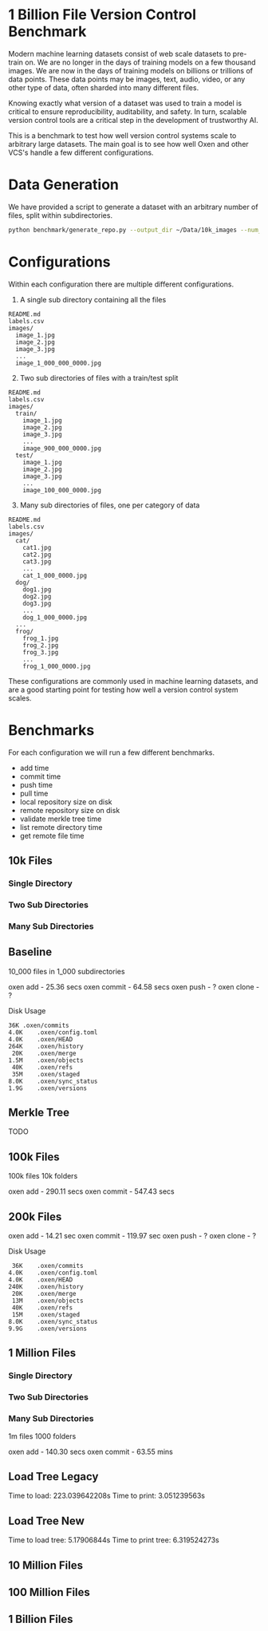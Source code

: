 # 1 Billion File Version Control Benchmark

Modern machine learning datasets consist of web scale datasets to pre-train on. We are no longer in the days of training models on a few thousand images. We are now in the days of training models on billions or trillions of data points. These data points may be images, text, audio, video, or any other type of data, often sharded into many different files.

Knowing exactly what version of a dataset was used to train a model is critical to ensure reproducibility, auditability, and safety. In turn, scalable version control tools are a critical step in the development of trustworthy AI.

This is a benchmark to test how well version control systems scale to arbitrary large datasets. The main goal is to see how well Oxen and other VCS's handle a few different configurations.

# Data Generation

We have provided a script to generate a dataset with an arbitrary number of files, split within subdirectories.

```bash
python benchmark/generate_repo.py --output_dir ~/Data/10k_images --num_images 10000 --num_dirs 1000
```

# Configurations

Within each configuration there are multiple different configurations.

1) A single sub directory containing all the files

```
README.md
labels.csv
images/
  image_1.jpg
  image_2.jpg
  image_3.jpg
  ...
  image_1_000_000_0000.jpg
```

2) Two sub directories of files with a train/test split

```
README.md
labels.csv
images/
  train/
    image_1.jpg
    image_2.jpg
    image_3.jpg
    ...
    image_900_000_0000.jpg
  test/
    image_1.jpg
    image_2.jpg
    image_3.jpg
    ...
    image_100_000_0000.jpg
```

3) Many sub directories of files, one per category of data

```
README.md
labels.csv
images/
  cat/
    cat1.jpg
    cat2.jpg
    cat3.jpg
    ...
    cat_1_000_0000.jpg
  dog/
    dog1.jpg
    dog2.jpg
    dog3.jpg
    ...
    dog_1_000_0000.jpg
  ...
  frog/
    frog_1.jpg
    frog_2.jpg
    frog_3.jpg
    ...
    frog_1_000_0000.jpg
```

These configurations are commonly used in machine learning datasets, and are a good starting point for testing how well a version control system scales.

# Benchmarks

For each configuration we will run a few different benchmarks.

* add time
* commit time
* push time
* pull time
* local repository size on disk
* remote repository size on disk
* validate merkle tree time
* list remote directory time
* get remote file time

## 10k Files

### Single Directory

### Two Sub Directories

### Many Sub Directories

Baseline
--------

10_000 files in 1_000 subdirectories

oxen add - 25.36 secs
oxen commit - 64.58 secs
oxen push - ?
oxen clone - ?

Disk Usage
```
36K	.oxen/commits
4.0K	.oxen/config.toml
4.0K	.oxen/HEAD
264K	.oxen/history
 20K	.oxen/merge
1.5M	.oxen/objects
 40K	.oxen/refs
 35M	.oxen/staged
8.0K	.oxen/sync_status
1.9G	.oxen/versions
```


Merkle Tree
-----------

TODO

## 100k Files

100k files 10k folders

oxen add - 290.11 secs
oxen commit - 547.43 secs



## 200k Files

oxen add - 14.21 sec
oxen commit - 119.97 sec
oxen push - ?
oxen clone - ?

Disk Usage
```
 36K	.oxen/commits
4.0K	.oxen/config.toml
4.0K	.oxen/HEAD
240K	.oxen/history
 20K	.oxen/merge
 13M	.oxen/objects
 40K	.oxen/refs
 15M	.oxen/staged
8.0K	.oxen/sync_status
9.9G	.oxen/versions
```

## 1 Million Files

### Single Directory

### Two Sub Directories

### Many Sub Directories

1m files 1000 folders

oxen add - 140.30 secs
oxen commit - 63.55 mins

Load Tree Legacy
----
Time to load: 223.039642208s
Time to print: 3.051239563s

Load Tree New
----
Time to load tree: 5.17906844s
Time to print tree: 6.319524273s

## 10 Million Files

## 100 Million Files

## 1 Billion Files








